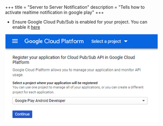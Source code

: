+++
title = "Server to Server Notification"
description = "Tells how to activate realtime notification in google play"
+++

+ Ensure Google Cloud Pub/Sub is enabled for your project. You can enable it [here](https://console.cloud.google.com/apis/library/pubsub.googleapis.com?q=sub)

![API Sub/Pub](/images/google-play-sub-pub.png?chasses=shadow)
